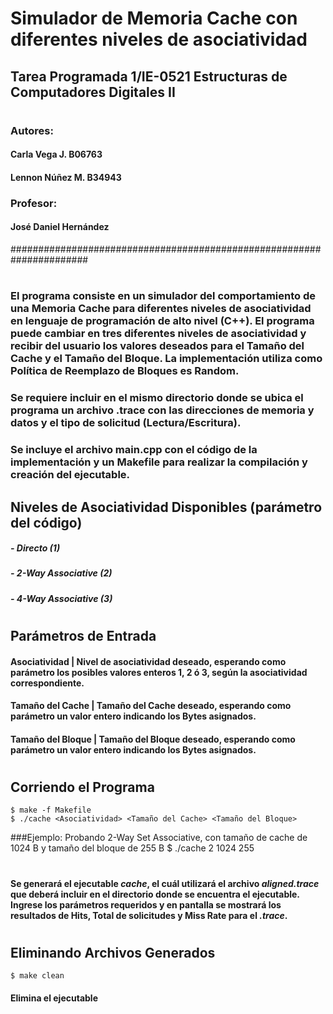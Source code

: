 # Simulador de Memoria Cache con diferentes niveles de asociatividad
## Tarea Programada 1/IE-0521 Estructuras de Computadores Digitales II
#
### Autores:
####         Carla Vega J.    B06763
####         Lennon Núñez M.  B34943
### Profesor: 
####   José Daniel Hernández
######################################################################
#
### El programa consiste en un simulador del comportamiento de una Memoria Cache para diferentes niveles de asociatividad en lenguaje de programación de alto nivel (C++). El programa puede cambiar en tres diferentes niveles de asociatividad y recibir del usuario los valores deseados para el Tamaño del Cache y el Tamaño del Bloque. La implementación utiliza como Política de Reemplazo de Bloques es Random.
### Se requiere incluir en el mismo directorio donde se ubica el programa un archivo .trace con las direcciones de memoria y datos y el tipo de solicitud (Lectura/Escritura). 
### Se incluye el archivo main.cpp con el código de la implementación y un Makefile para realizar la compilación y creación del ejecutable.

## Niveles de Asociatividad Disponibles (parámetro del código)
#####           - Directo (*1*)
#####           - 2-Way Associative (*2*)
#####           - 4-Way Associative (*3*)
# 
## Parámetros de Entrada 
####   Asociatividad | Nivel de asociatividad deseado, esperando como parámetro los posibles valores enteros 1, 2 ó 3, según la asociatividad correspondiente.
####   Tamaño del Cache | Tamaño del Cache deseado, esperando como parámetro un valor entero indicando los Bytes asignados.
####   Tamaño del Bloque | Tamaño del Bloque deseado, esperando como parámetro un valor entero indicando los Bytes asignados.
#
## Corriendo el Programa
    $ make -f Makefile
    $ ./cache <Asociatividad> <Tamaño del Cache> <Tamaño del Bloque>
    
###Ejemplo: Probando 2-Way Set Associative, con tamaño de cache de 1024 B y tamaño del bloque de 255 B
    $ ./cache 2 1024 255
#
#### Se generará el ejecutable *cache*, el cuál utilizará el archivo *aligned.trace* que deberá incluir en el directorio donde se encuentra el ejecutable. Ingrese los parámetros requeridos y en pantalla se mostrará los resultados de Hits, Total de solicitudes y Miss Rate para el *.trace*. 
#
## Eliminando Archivos Generados
    $ make clean
#### Elimina el ejecutable
